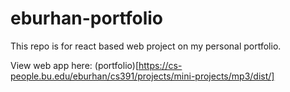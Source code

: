 # eburhan-portfolio
This repo is for react based web project on my personal portfolio.

View web app here: 
(portfolio)[https://cs-people.bu.edu/eburhan/cs391/projects/mini-projects/mp3/dist/]
